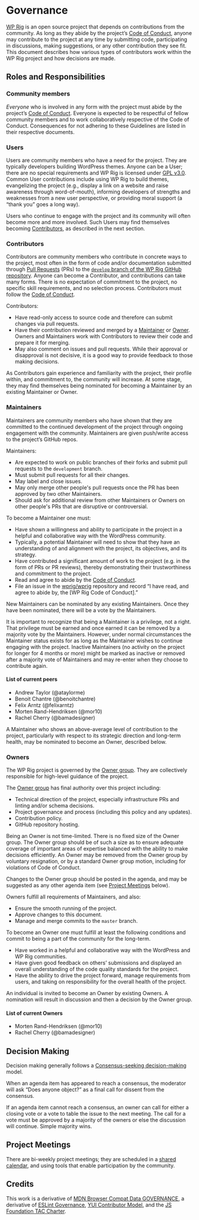 # Governance

[WP Rig](https://github.com/wprig/wprig/) is an open source project that depends on contributions from the community. As long as they abide by the project’s [Code of Conduct](https://github.com/wprig/docs/blob/master/CODE_OF_CONDUCT.md), anyone may contribute to the project at any time by submitting code, participating in discussions, making suggestions, or any other contribution they see fit. This document describes how various types of contributors work within the WP Rig project and how decisions are made.

## Roles and Responsibilities

### Community members
_Everyone_ who is involved in any form with the project must abide by the project’s [Code of Conduct](https://github.com/wprig/docs/blob/master/CODE_OF_CONDUCT.md). Everyone is expected to be respectful of fellow community members and to work collaboratively respective of the Code of Conduct. Consequences for not adhering to these Guidelines are listed in their respective documents.

### Users
Users are community members who have a need for the project. They are typically developers building WordPress themes. Anyone can be a User; there are no special requirements and WP Rig is licensed under [GPL v3.0](https://github.com/wprig/wprig/blob/master/LICENSE). Common User contributions include using WP Rig to build themes, evangelizing the project (e.g., display a link on a website and raise awareness through word-of-mouth), informing developers of strengths and weaknesses from a new user perspective, or providing moral support (a “thank you” goes a long way).

Users who continue to engage with the project and its community will often become more and more involved. Such Users may find themselves becoming [Contributors](#Contributors), as described in the next section.

### Contributors
Contributors are community members who contribute in concrete ways to the project, most often in the form of code and/or documentation submitted through [Pull Requests](https://help.github.com/en/articles/about-pull-requests) (PRs) to the [`develop` branch of the WP Rig GitHub repository](https://github.com/wprig/wprig/tree/develop). Anyone can become a Contributor, and contributions can take many forms. There is no expectation of commitment to the project, no specific skill requirements, and no selection process. Contributors must follow the [Code of Conduct](https://github.com/wprig/docs/blob/master/CODE_OF_CONDUCT.md).

Contributors:
- Have read-only access to source code and therefore can submit changes via pull requests.
- Have their contribution reviewed and merged by a [Maintainer](#Maintainers) or [Owner](#Owners). Owners and Maintainers work with Contributors to review their code and prepare it for merging.
- May also comment on issues and pull requests. While their approval or disapproval is not decisive, it is a good way to provide feedback to those making decisions.

As Contributors gain experience and familiarity with the project, their profile within, and commitment to, the community will increase. At some stage, they may find themselves being nominated for becoming a Maintainer by an existing Maintainer or Owner.

### Maintainers
Maintainers are community members who have shown that they are committed to the continued development of the project through ongoing engagement with the community. Maintainers are given push/write access to the project’s GitHub repos.

Maintainers:

- Are expected to work on public branches of their forks and submit pull requests to the `development` branch.
- Must submit pull requests for all their changes.
- May label and close issues.
- May only merge other people's pull requests once the PR has been approved by two other Maintainers.
- Should ask for additional review from other Maintainers or Owners on other people's PRs that are disruptive or controversial.

To become a Maintainer one must:

- Have shown a willingness and ability to participate in the project in a helpful and collaborative way with the WordPress community.
- Typically, a potential Maintainer will need to show that they have an understanding of and alignment with the project, its objectives, and its strategy.
- Have contributed a significant amount of work to the project (e.g. in the form of PRs or PR reviews), thereby demonstrating their trustworthiness and commitment to the project.
- Read and agree to abide by the [Code of Conduct](https://github.com/wprig/docs/blob/master/CODE_OF_CONDUCT.md).
- File an issue in the [wprig/wprig](https://github.com/wprig/wprig) repository and record “I have read, and agree to abide by, the [WP Rig Code of Conduct].”

New Maintainers can be nominated by any existing Maintainers. Once they have been nominated, there will be a vote by the Maintainers.

It is important to recognize that being a Maintainer is a privilege, not a right. That privilege must be earned and once earned it can be removed by a majority vote by the Maintainers. However, under normal circumstances the Maintainer status exists for as long as the Maintainer wishes to continue engaging with the project. Inactive Maintainers (no activity on the project for longer for 4 months or more) might be marked as inactive or removed after a majority vote of Maintainers and may re-enter when they choose to contribute again.

#### List of current peers
- Andrew Taylor (@ataylorme)
- Benoit Chantre (@benoitchantre)
- Felix Arntz (@felixarntz)
- Morten Rand-Hendriksen (@mor10)
- Rachel Cherry (@bamadesigner)

A Maintainer who shows an above-average level of contribution to the project, particularly with respect to its strategic direction and long-term health, may be nominated to become an Owner, described below.

### Owners
The WP Rig project is governed by the [Owner group](#list-of-current-owners). They are collectively responsible for high-level guidance of the project.

The [Owner group](#list-of-current-owners) has final authority over this project including:

- Technical direction of the project, especially infrastructure PRs and linting and/or schema decisions.
- Project governance and process (including this policy and any updates).
- Contribution policy.
- GitHub repository hosting.

Being an Owner is not time-limited. There is no fixed size of the Owner group. The Owner group should be of such a size as to ensure adequate coverage of important areas of expertise balanced with the ability to make decisions efficiently.
An Owner may be removed from the Owner group by voluntary resignation, or by a standard Owner group motion, including for violations of Code of Conduct.

Changes to the Owner group should be posted in the agenda, and may be suggested as any other agenda item (see [Project Meetings](#project-meetings) below).

Owners fulfill all requirements of Maintainers, and also:

- Ensure the smooth running of the project.
- Approve changes to this document.
- Manage and merge commits to the `master` branch.

To become an Owner one must fulfill at least the following conditions and commit to being a part of the community for the long-term.

- Have worked in a helpful and collaborative way with the WordPress and WP Rig communities.
- Have given good feedback on others’ submissions and displayed an overall understanding of the code quality standards for the project.
- Have the ability to drive the project forward, manage requirements from users, and taking on responsibility for the overall health of the project.

An individual is invited to become an Owner by existing Owners. A nomination will result in discussion and then a decision by the Owner group.

#### List of current Owners
- Morten Rand-Hendriksen (@mor10)
- Rachel Cherry (@bamadesigner)

## Decision Making
Decision making generally follows a [Consensus-seeking decision-making](https://en.wikipedia.org/wiki/Consensus-seeking_decision-making) model.

When an agenda item has appeared to reach a consensus, the moderator will ask “Does anyone object?” as a final call for dissent from the consensus.

If an agenda item cannot reach a consensus, an owner can call for either a closing vote or a vote to table the issue to the next meeting. The call for a vote must be approved by a majority of the owners or else the discussion will continue. Simple majority wins.

## Project Meetings
There are bi-weekly project meetings; they are scheduled in a [shared calendar](https://calendar.google.com/calendar/embed?src=wprigio%40gmail.com&ctz=America%2FChicago), and using tools that enable participation by the community. 

## Credits
This work is a derivative of [MDN Browser Compat Data GOVERNANCE](https://github.com/mdn/browser-compat-data/blob/master/GOVERNANCE.md), a derivative of [ESLint Governance](https://github.com/eslint/eslint.github.io/blob/master/docs/maintainer-guide/governance.md), [YUI Contributor Model](https://github.com/yui/yui3/wiki/Contributor-Model), and the [JS Foundation TAC Charter](https://github.com/JSFoundation/TAC).
